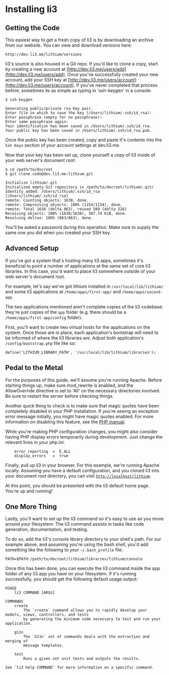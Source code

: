 # Installing li3

## Getting the Code

This easiest way to get a fresh copy of li3 is by downloading an archive from our website. You can view and download versions here:

	http://dev.li3.me/lithium/versions

li3's source is also housed in a Git repo. If you'd like to clone a copy, start by creating a new account at [http://dev.li3.me/users/add](http://dev.li3.me/users/add). Once you've successfully created your new account, add your SSH key at [http://dev.li3.me/users/account](http://dev.li3.me/users/account). If you've never completed that process before, sometimes its as simple as typing in 'ssh-keygen' in a console.

	$ ssh-keygen

	Generating public/private rsa key pair.
	Enter file in which to save the key (/Users/lithium/.ssh/id_rsa):
	Enter passphrase (empty for no passphrase):
	Enter same passphrase again:
	Your identification has been saved in /Users/lithium/.ssh/id_rsa.
	Your public key has been saved in /Users/lithium/.ssh/id_rsa.pub.

Once the public key has been created, copy and paste it's contents into the `Ssh Keys` section of your account settings at dev.li3.me.

Now that your key has been set up, clone yourself a copy of li3 inside of your web server's document root:

	$ cd /path/to/docroot
	$ git clone code@dev.li3.me:lithium.git

	Initialize lithium/.git
	Initialized empty Git repository in /path/to/docroot/lithium/.git/
	Identity added: /Users/lithium/.ssh/id_rsa (/Users/lithium/.ssh/id_rsa)
	remote: Counting objects: 1638, done.
	remote: Compressing objects: 100% (1154/1154), done.
	remote: Total 1638 (delta 863), reused 509 (delta 226)
	Receiving objects: 100% (1638/1638), 387.74 KiB, done.
	Resolving deltas: 100% (863/863), done.

You'll be asked a password during this operation. Make sure to supply the same one you did when you created your SSH key.

## Advanced Setup

If you've got a system that's hosting many li3 apps, sometimes it's beneficial to point a number of applications at the same set of core li3 libraries. In this case, you'd want to place li3 somewhere outside of your web server's document root.

For example, let's say we've got lithium installed in `/usr/local/lib/lithium/` and some li3 applications at `/home/apps/first-app/` and `/home/apps/second-app`.

The two applications mentioned aren't complete copies of the li3 codebase: they're just copies of the `app` folder (e.g. there should be a `/home/apps/first-app/config` folder).

First, you'll want to create two virtual hosts for the applications on the system. Once those are in place, each application's bootstrap will need to be informed of where the li3 libraries are. Adjust both application's `/config/bootstrap.php` file like so:

```
define('LITHIUM_LIBRARY_PATH', '/usr/local/lib/lithium/libraries');
```

## Pedal to the Metal

For the purposes of this guide, we'll assume you're running Apache. Before starting things up, make sure mod_rewrite is enabled, and the AllowOverride directive is set to 'All' on the necessary directories involved. Be sure to restart the server before checking things.

Another quick thing to check is to make sure that magic quotes have been completely disabled in your PHP installation. If you're seeing an exception error message initially, you might have magic quotes enabled. For more information on disabling this feature, see the [PHP manual](http://www.php.net/manual/en/security.magicquotes.disabling.php).

While you're making PHP configuration changes, you might also consider having PHP display errors temporarily during development. Just change the relevant lines in your php.ini:

```
	error_reporting  =  E_ALL
	display_errors   =  true
```

Finally, pull up li3 in your browser. For this example, we're running Apache locally. Assuming you have a default configuration, and you cloned li3 into your document root directory, you can visit [`http://localhost/lithium`](http://localhost/lithium).

At this point, you should be presented with the li3 default home page. You're up and running!

## One More Thing

Lastly, you'll want to set up the li3 command so it's easy to use as you move around your filesystem. The li3 command assists in tasks like code generation, documentation, and testing.

To do so, add the li3's console library directory to your shell's path. For our example above, and assuming you're using the bash shell, you'd add something like the following to your `~/.bash_profile` file:

	PATH=$PATH:/path/to/docroot/lithium/libraries/lithium/console

Once this has been done, you can execute the li3 command inside the app folder of any li3 app you have on your filesystem. If it's running successfully, you should get the following default usage output:

	USAGE
		li3 COMMAND [ARGS]

	COMMANDS
		create
			The `create` command allows you to rapidly develop your models, views, controllers, and tests
			by generating the minimum code necessary to test and run your application.

		g11n
			The `G11n` set of commands deals with the extraction and merging of
			message templates.

		test
			Runs a given set unit tests and outputs the results.

	See `li3 help COMMAND` for more information on a specific command.
